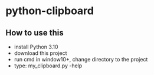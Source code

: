 # python-clipboard

## How to use this
- install Python 3.10
- download this project
- run cmd in window10+, change directory to the project
- type: my_clipboard.py -help
